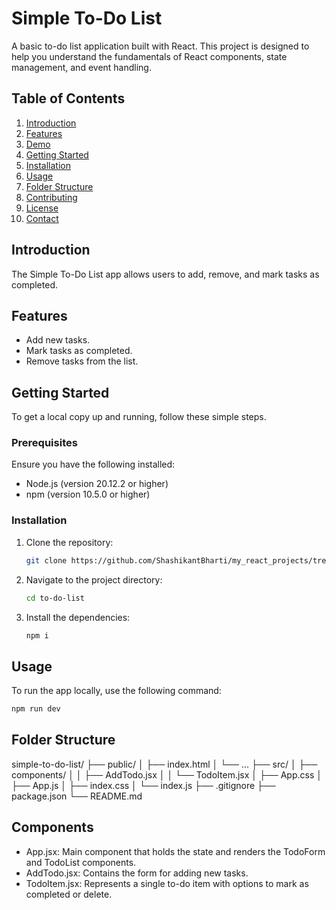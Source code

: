 # Simple To-Do List

A basic to-do list application built with React. This project is designed to help you understand the fundamentals of React components, state management, and event handling.

## Table of Contents

1. [Introduction](#introduction)
2. [Features](#features)
3. [Demo](#demo)
4. [Getting Started](#getting-started)
5. [Installation](#installation)
6. [Usage](#usage)
7. [Folder Structure](#folder-structure)
8. [Contributing](#contributing)
9. [License](#license)
10. [Contact](#contact)

## Introduction

The Simple To-Do List app allows users to add, remove, and mark tasks as completed.

## Features

- Add new tasks.
- Mark tasks as completed.
- Remove tasks from the list.

<!-- ## Demo

Check out the live demo of the application [here](link-to-live-demo). -->

## Getting Started

To get a local copy up and running, follow these simple steps.

### Prerequisites

Ensure you have the following installed:

- Node.js (version 20.12.2 or higher)
- npm (version 10.5.0 or higher)

### Installation

1. Clone the repository:
   ```bash
   git clone https://github.com/ShashikantBharti/my_react_projects/tree/main/To-Do-List
   ```
2. Navigate to the project directory:
   ```bash
   cd to-do-list
   ```
3. Install the dependencies:
   ```bash
   npm i
   ```

## Usage

To run the app locally, use the following command:

```bash
npm run dev
```

## Folder Structure

simple-to-do-list/
├── public/
│ ├── index.html
│ └── ...
├── src/
│ ├── components/
│ │ ├── AddTodo.jsx
│ │ └── TodoItem.jsx
│ ├── App.css
│ ├── App.js
│ ├── index.css
│ └── index.js
├── .gitignore
├── package.json
└── README.md

## Components

- App.jsx: Main component that holds the state and renders the TodoForm and TodoList components.
- AddTodo.jsx: Contains the form for adding new tasks.
- TodoItem.jsx: Represents a single to-do item with options to mark as completed or delete.
